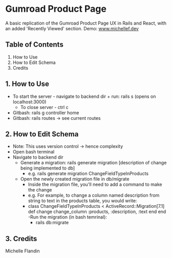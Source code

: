 # Gumroad Product Page 

A basic replication of the Gumroad Product Page UX in Rails and React, with an added 'Recently Viewed' section. 
Demo: www.michellef.dev 


## Table of Contents
1. How to Use
2. How to Edit Schema
3. Credits


## 1. How to Use
- To start the server - navigate to backend dir + run: rails s (opens on localhost:3000)
  - To close server - ctrl c
- Gitbash: rails g controller home 
- Gitbash: rails routes -> see current routes


## 2. How to Edit Schema
- Note: This uses version control -> hence complexity
- Open bash terminal 
- Navigate to backend dir
  - Generate a migration: rails generate migration [description of change being implemented to db]
    - e.g. rails generate migration ChangeFieldTypeInProducts
  - Open the newly created migration file in db/migrate
    - Inside the migration file, you'll need to add a command to make the change
    - e.g. For example, to change a column named description from string to text in the products table, you   would write:
    - class ChangeFieldTypeInProducts < ActiveRecord::Migration[7.1]
        def change
          change_column :products, :description, :text
        end
      end
    -Run the migration (in bash temrinal): 
      - rails db:migrate


## 3. Credits
Michelle Flandin